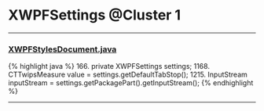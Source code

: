 # XWPFSettings @Cluster 1

***

### [XWPFStylesDocument.java](https://searchcode.com/codesearch/view/96672666/)
{% highlight java %}
166. private XWPFSettings settings;
1168.             CTTwipsMeasure value = settings.getDefaultTabStop();
1215.             InputStream inputStream = settings.getPackagePart().getInputStream();
{% endhighlight %}

***

